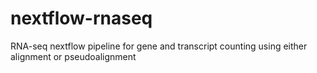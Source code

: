 # nextflow-rnaseq
RNA-seq nextflow pipeline for gene and transcript counting using either alignment or pseudoalignment
